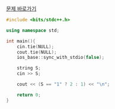[문제 바로가기](https://boj.kr/10407)

```c++
#include <bits/stdc++.h>

using namespace std;

int main(){
    cin.tie(NULL);
    cout.tie(NULL);
    ios_base::sync_with_stdio(false);

    string S;
    cin >> S;

    cout << (S == "1" ? 2 : 1) << "\n";

    return 0;
}
```